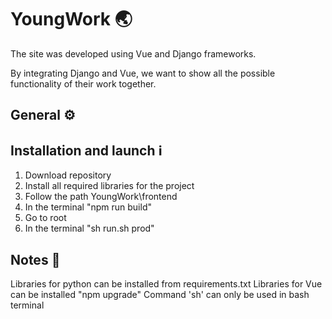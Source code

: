 # YoungWork :earth_asia:

The site was developed using Vue and Django frameworks.

By integrating Django and Vue, we want to show all the possible functionality of their work together.

## General ⚙️

## Installation and launch ℹ️

1. Download repository
2. Install all required libraries for the project
3. Follow the path YoungWork\frontend
4. In the terminal "npm run build"
5. Go to root
6. In the terminal "sh run.sh prod"

## Notes :bookmark_tabs:

Libraries for python can be installed from requirements.txt
Libraries for Vue can be installed "npm upgrade"
Command 'sh' can only be used in bash terminal